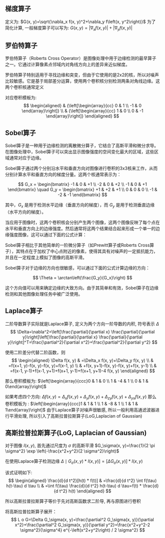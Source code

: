 ## 梯度算子
定义为: $G(x, y)=\sqrt{\nabla_x f(x, y)^2+\nabla_y f\left(x, y^2\right)}$
为了简化计算, 一般梯度算子可以写为: $G(x, y)=\left|\nabla_x f(x, y)\right|+\left|\nabla_y f(x, y)\right|$
## **罗伯特算子**
罗伯特算子（Roberts Cross Operator）是图像处理中用于边缘检测的最早算子之一。它通过计算像素点邻域内对角线方向上的差异来近似梯度。

罗伯特算子特别适用于寻找边缘和突变，但由于它使用的是2x2的核，所以对噪声比较敏感。它是基于局部差分运算，使用两个卷积核分别检测两条对角线边缘。这两个卷积核通常定义

对应卷积模板为:
$$
\begin{aligned}
& {\left[\begin{array}{cc}
0 & 1 \\
-1 & 0
\end{array}\right]} \\
& {\left[\begin{array}{cc}
1 & 0 \\
0 & -1
\end{array}\right]}
\end{aligned}
$$

## Sobel算子
Sobel算子是一种用于边缘检测的离散微分算子，它结合了高斯平滑和微分求导。在图像处理中，Sobel算子可以突出显示图像强度的空间变化最大的区域，这些区域通常对应于边缘。

Sobel算子通过两个分别沿水平和垂直方向对图像进行卷积的3x3核来工作，从而分别计算水平和垂直方向的梯度分量。这两个核通常表示为：

$$
G_x = 
\begin{bmatrix}
-1 & 0 & +1 \\
-2 & 0 & +2 \\
-1 & 0 & +1
\end{bmatrix}
\quad
G_y = 
\begin{bmatrix}
+1 & +2 & +1 \\
0 & 0 & 0 \\
-1 & -2 & -1
\end{bmatrix}
$$

其中，$G_x$ 是用于检测水平边缘（垂直方向的梯度），而 $G_y$ 是用于检测垂直边缘（水平方向的梯度）。

当应用于图像时，这两个卷积核会分别产生两个图像，这两个图像反映了每个点在水平和垂直方向上的边缘强度。然后通常将这两个结果结合起来形成一个单一的边缘强度图像，这可以通过下面的公式计算：

Sobel算子相比于其他简单的一阶微分算子（如Prewitt算子或Roberts Cross算子），其特点在于加权了中心点附近的像素，使得其具有对噪声的一定抵抗能力，并且在一定程度上模拟了图像的高斯平滑。

Sobel算子对于边缘的方向也很敏感，可以通过下面的公式计算边缘的方向：

$$
\Theta = \arctan\left(\frac{G_y}{G_x}\right)
$$

这个方向值可以用来确定边缘的大致方向。由于其简单和有效，Sobel算子在边缘检测和其他图像处理任务中被广泛使用。

## Laplace算子
二阶导数算子实际就是Laplace算子, 定义为两个方向一阶导数的内积, 符号表示 $\Delta$
$$
\Delta=\nabla^2=\left[\frac{\partial}{\partial x} \frac{\partial}{\partial y}\right]\left[\frac{\partial}{\partial x} \frac{\partial}{\partial y}\right]^T=\frac{\partial^2}{\partial x^2}+\frac{\partial^2}{\partial y^2}
$$

使用二阶差分代替二阶函数，则
$$
\begin{aligned}
\Delta f(x, y) & =\Delta_x f(x, y)+\Delta_y f(x, y) \\
& =f(x+1, y)-f(x, y)-f(x, y)+f(x-1, y) \\
& +f(x, y+1)-f(x, y)-f(x, y)+f(x, y-1) \\
& =f(x-1, y-1)+f(x-1, y+1)+f(x+1, y-1)+f(x+1, y+1)-4 f(x, y)
\end{aligned}
$$

那么卷积模板为: $\left[\begin{array}{ccc}0 & 1 & 0 \\ 1 & -4 & 1 \\ 0 & 1 & 0\end{array}\right]$

如果考虑四个方向: $\Delta f(x, y)=\Delta_x f(x, y)+\Delta_y f(x, y)+\Delta_{z y} f(x, y)+\Delta_{y x} f(x, y)$
那么卷积模板为 : $\left[\begin{array}{ccc}1 & 1 & 1 \\ 1 & -8 & 1 \\ 1 & 1 & 1\end{array}\right]$
由于Laplace算子对噪声很敏感, 所以一般利用高通滤波器进行平滑处理, 所以引入了高斯拉普拉斯算子(LoG,Laplacian of Gaussian)

## 高斯拉普拉斯算子(LoG, Laplacian of Gaussian)
对于图像 $I(x, y)$, 首先通过尺度为 $\sigma$ 的高斯平滑 $G_\sigma(x, y)=\frac{1}{2 \pi \sigma^2} \exp \left(-\frac{x^2+y^2}{2 \sigma^2}\right)$

在使用Laplace算子检测边缘 $\left.\Delta \mid G_\sigma(x, y) * I(x, y)\right]=\left[\Delta G_\sigma(x, y)\right] * I(x, y)$

该式证明如下:
$$
\begin{aligned}
\frac{d}{d t^2}[h(t) * f(t)] & =\frac{d}{d t^2} \int f(\tau) h(t-\tau) d \tau \\
& =\int f(\tau) \frac{d}{d t^2} h(t-\tau) d \tau=f(t) * \frac{d}{d t^2} h(t)
\end{aligned}
$$

所以高斯拉普拉斯算子等价于先对高斯函数求二阶导, 再与原图进行卷积

将高斯拉普拉斯算子展开：
$$
L o G=\Delta G_\sigma(x, y)=\frac{\partial^2 G_\sigma(x, y)}{\partial x^2}+\frac{\partial^2 G_\sigma(x, y)}{\partial y^2}=\frac{x^2+y^2-2 \sigma^2}{\sigma^4} e^{-\left(x^2+y^2\right) / 2 \sigma^2}
$$